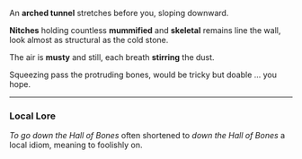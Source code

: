 An **arched tunnel** stretches before you, sloping downward. 

**Nitches** holding countless **mummified** and **skeletal** remains line the wall, look almost as structural as the cold stone.  

The air is **musty** and still, each breath **stirring** the dust.

Squeezing pass the protruding bones, would be tricky but doable ... you hope. 

---

### Local Lore

*To go down the Hall of Bones* often shortened to *down the Hall of Bones* a local idiom, meaning to foolishly on. 
